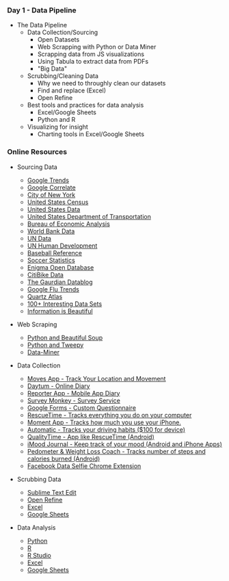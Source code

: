### Day 1 - Data Pipeline
* The Data Pipeline
	* Data Collection/Sourcing
		* Open Datasets
		* Web Scrapping with Python or Data Miner
		* Scrapping data from JS visualizations
		* Using Tabula to extract data from PDFs
		* "Big Data"
	* Scrubbing/Cleaning Data
		* Why we need to throughly clean our datasets
		* Find and replace (Excel)
		* Open Refine
	* Best tools and practices for data analysis
		* Excel/Google Sheets
		* Python and R
	* Visualizing for insight
		* Charting tools in Excel/Google Sheets

### Online Resources
* Sourcing Data
	* [Google Trends](https://www.google.com/trends/)
	* [Google Correlate](http://www.google.com/trends/correlate)
	* [City of New York](https://data.cityofnewyork.us/)
	* [United States Census](http://www.census.gov/)
	* [United States Data](http://www.data.gov/)
	* [United States Department of Transportation](http://www.rita.dot.gov/bts/data_and_statistics/index.html)
	* [Bureau of Economic Analysis](http://www.bea.gov/)
	* [World Bank Data](http://data.worldbank.org/)
	* [UN Data](http://data.un.org/Explorer.aspx)
	* [UN Human Development](http://hdr.undp.org/en/data)
	* [Baseball Reference](http://www.baseball-reference.com/)
	* [Soccer Statistics](https://www.whoscored.com/Statistics)
	* [Enigma Open Database](http://enigma.io/)
	* [CitiBike Data](http://www.citibikenyc.com/system-data)
	* [The Gaurdian Datablog](http://www.theguardian.com/data)
	* [Google Flu Trends](http://www.google.org/flutrends/about/)
	* [Quartz Atlas](https://atlas.qz.com/)
	* [100+ Interesting Data Sets](http://rs.io/100-interesting-data-sets-for-statistics/)
	* [Information is Beautiful](http://www.informationisbeautiful.net/data/)

* Web Scraping
	* [Python and Beautiful Soup](http://www.pythonforbeginners.com/python-on-the-web/web-scraping-with-beautifulsoup/)
	* [Python and Tweepy](http://www.tweepy.org/)
	* [Data-Miner](https://data-miner.io/)

* Data Collection
	* [Moves App - Track Your Location and Movement](https://www.moves-app.com/)
	* [Daytum - Online Diary](http://daytum.com/)
	* [Reporter App - Mobile App Diary](http://www.reporter-app.com/)
	* [Survey Monkey - Survey Service](https://www.surveymonkey.com/)
	* [Google Forms - Custom Questionnaire](https://www.google.com/forms/about/)
	* [RescueTime - Tracks everything you do on your computer](https://www.rescuetime.com/)
	* [Moment App - Tracks how much you use your iPhone.](https://inthemoment.io/)
	* [Automatic - Tracks your driving habits ($100 for device)](https://www.automatic.com/home/)
	* [QualityTime - App like RescueTime (Android)](https://play.google.com/store/apps/details?id=com.zerodesktop.appdetox.qualitytime&hl=en)
	* [iMood Journal - Keep track of your mood (Android and iPhone Apps)](https://www.imoodjournal.com/)
	* [Pedometer & Weight Loss Coach - Tracks number of steps and calories burned (Android)](https://play.google.com/store/apps/details?id=cc.pacer.androidapp&hl=en)
	* [Facebook Data Selfie Chrome Extension](http://dataselfie.it/)

* Scrubbing Data
	* [Sublime Text Edit](http://www.sublimetext.com/)
	* [Open Refine](http://openrefine.org/)
	* [Excel](https://products.office.com/en-us/excel)
	* [Google Sheets](https://www.google.com/sheets/about/)

* Data Analysis
	* [Python](http://www.learnpython.org/)
	* [R](https://www.r-project.org/)
	* [R Studio](https://www.rstudio.com/)
	* [Excel](https://products.office.com/en-us/excel)
	* [Google Sheets](https://www.google.com/sheets/about/)